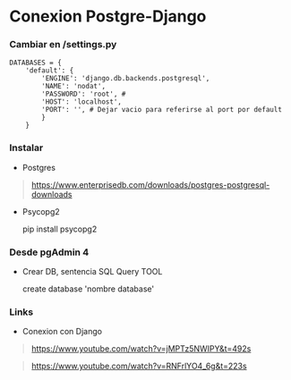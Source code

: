 # Conexion Postgre-Django


### Cambiar en /settings.py
    DATABASES = {
        'default': {
            'ENGINE': 'django.db.backends.postgresql',
            'NAME': 'nodat',
            'PASSWORD': 'root', # 
            'HOST': 'localhost',
            'PORT': '', # Dejar vacio para referirse al port por default
            }
        }


### Instalar
- Postgres

>https://www.enterprisedb.com/downloads/postgres-postgresql-downloads

- Psycopg2 
    
    pip install psycopg2


### Desde pgAdmin 4
- Crear DB, sentencia SQL Query TOOL

    create database 'nombre database'


### Links

- Conexion con Django    

>https://www.youtube.com/watch?v=jMPTz5NWIPY&t=492s

>https://www.youtube.com/watch?v=RNFrlYO4_6g&t=223s


